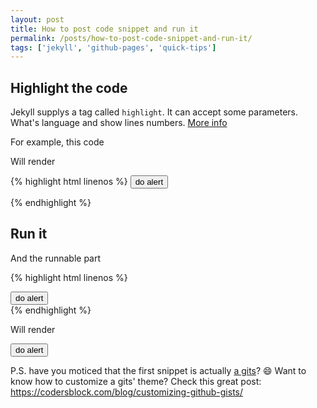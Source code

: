 ```yaml
---
layout: post
title: How to post code snippet and run it
permalink: /posts/how-to-post-code-snippet-and-run-it/
tags: ['jekyll', 'github-pages', 'quick-tips']
---
```


<style>
body .gist .gist-file {
  margin-bottom: 0;
  border: none;
  border-radius: 0;
}

body .gist .gist-data {
  border-bottom: none;
  border-radius: 0;
  background-color: #f1f3f5;
}

body .gist .blob-wrapper {
  border-radius: 0;
}

body .gist .highlight {
  background-color: #000;
  font-family: monospace;
  font-size: 16px;
  color: #b5e853;
}

body .gist .highlight td {
  padding: 5px 15px !important;
  line-height: 1;
  font-family: inherit;
  font-size: inherit;
}

body .gist tr:first-child td {
  padding-top: 15px !important;
}

body .gist tr:last-child td {
  padding-bottom: 15px !important;
}

body .gist .blob-num {
  color: #b5e853;
  background-color: transparent;
  pointer-events: none;
}

body .gist .gist-meta {
  display: none;
}

body .gist .pl-ent,
body .gist .pl-kos,
body .gist .pl-c1 {
  color: #f4bf75;
}

body .gist .pl-s .pl-s1,
body .gist .pl-smi,
body .gist .pl-en,
body .gist .blob-code-inner {
  color: #b5e853;
}

body .gist .pl-pds,
body .gist .pl-s,
body .gist .pl-s .pl-pse .pl-s1,
body .gist .pl-sr,
body .gist .pl-sr .pl-cce,
body .gist .pl-sr .pl-sra,
body .gist .pl-sr .pl-sre {
  color: #90a959;
}
</style>

## Highlight the code

Jekyll supplys a tag called `highlight`. It can accept some parameters. What's language and show lines numbers. [More info](https://jekyllrb.com/docs/liquid/tags/#code-snippet-highlighting)

<!-- more -->

For example, this code

<script src="https://gist.github.com/moshfeu/9389214552feb9eef823fa1b62e63773.js"></script>

Will render

{% highlight html linenos %}
  <button>do alert</button>
  <script>
    document.querySelector('button').addEventListener('click', () => {
      alert('clicked');
    })
  </script>
{% endhighlight %}

## Run it

And the runnable part

{% highlight html linenos %}
<div>
  <button>do alert</button>
  <script>
    document.querySelector('button').addEventListener('click', () => {
      alert('clicked');
    })
  </script>
</div>
{% endhighlight %}

Will render

<div>
  <button>do alert</button>
  <script>
    document.querySelector('button').addEventListener('click', () => {
      alert('clicked');
    })
  </script>
</div>

P.S. have you moticed that the first snippet is actually [a gits](https://gist.github.com/moshfeu/9389214552feb9eef823fa1b62e63773)? 😄
Want to know how to customize a gits' theme? Check this great post: https://codersblock.com/blog/customizing-github-gists/